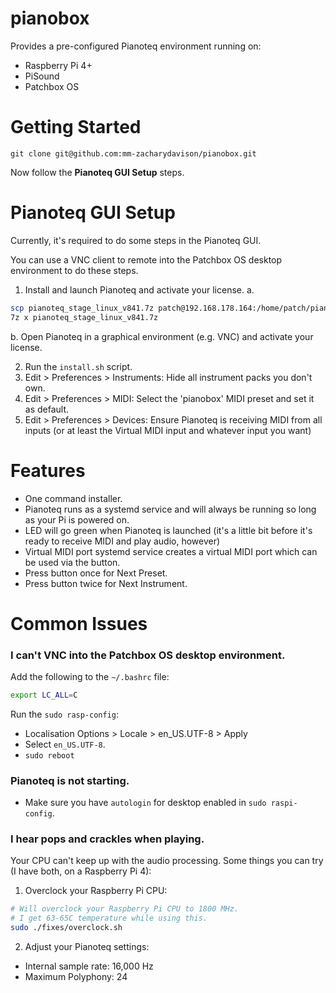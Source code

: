 # pianobox

Provides a pre-configured Pianoteq environment running on:

- Raspberry Pi 4+
- PiSound
- Patchbox OS

# Getting Started

```
git clone git@github.com:mm-zacharydavison/pianobox.git
```

Now follow the **Pianoteq GUI Setup** steps.

# Pianoteq GUI Setup

Currently, it's required to do some steps in the Pianoteq GUI.

You can use a VNC client to remote into the Patchbox OS desktop environment to do these steps.

1. Install and launch Pianoteq and activate your license.
  a. 
  ```bash
  scp pianoteq_stage_linux_v841.7z patch@192.168.178.164:/home/patch/pianobox
  7z x pianoteq_stage_linux_v841.7z
  ```
  b. Open Pianoteq in a graphical environment (e.g. VNC) and activate your license.

2. Run the `install.sh` script.
2. Edit > Preferences > Instruments: Hide all instrument packs you don't own.
3. Edit > Preferences > MIDI: Select the 'pianobox' MIDI preset and set it as default.
4. Edit > Preferences > Devices: Ensure Pianoteq is receiving MIDI from all inputs (or at least the Virtual MIDI input and whatever input you want)

# Features

- One command installer.
- Pianoteq runs as a systemd service and will always be running so long as your Pi is powered on.
- LED will go green when Pianoteq is launched (it's a little bit before it's ready to receive MIDI and play audio, however)
- Virtual MIDI port systemd service creates a virtual MIDI port which can be used via the button.
- Press button once for Next Preset.
- Press button twice for Next Instrument.

# Common Issues

### I can't VNC into the Patchbox OS desktop environment.

Add the following to the `~/.bashrc` file:

```bash
export LC_ALL=C
```

Run the `sudo rasp-config`:
- Localisation Options > Locale > en_US.UTF-8 > Apply
- Select `en_US.UTF-8`.
- `sudo reboot`

### Pianoteq is not starting.

- Make sure you have `autologin` for desktop enabled in `sudo raspi-config`.

### I hear pops and crackles when playing.

Your CPU can't keep up with the audio processing.
Some things you can try (I have both, on a Raspberry Pi 4):

1. Overclock your Raspberry Pi CPU:

```bash
# Will overclock your Raspberry Pi CPU to 1800 MHz.
# I get 63-65C temperature while using this.
sudo ./fixes/overclock.sh
```

2. Adjust your Pianoteq settings:

- Internal sample rate: 16,000 Hz
- Maximum Polyphony: 24

